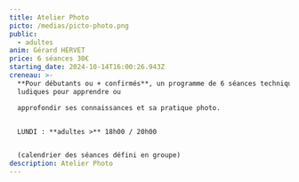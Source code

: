 ```yaml
---
title: Atelier Photo
picto: /medias/picto-photo.png
public:
  - adultes
anim: Gérard HERVET
price: 6 séances 30€
starting_date: 2024-10-14T16:00:26.943Z
creneau: >-
  **Pour débutants ou + confirmés**, un programme de 6 séances techniques et
  ludiques pour apprendre ou

  approfondir ses connaissances et sa pratique photo.


  LUNDI : **adultes >** 18h00 / 20h00


  (calendrier des séances défini en groupe)
description: Atelier Photo
---
```

